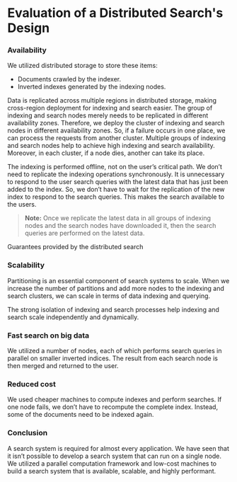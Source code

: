 # Evaluation of a Distributed Search's Design

### Availability <a href="#availability-0" id="availability-0"></a>

We utilized distributed storage to store these items:

* Documents crawled by the indexer.
* Inverted indexes generated by the indexing nodes.

Data is replicated across multiple regions in distributed storage, making cross-region deployment for indexing and search easier. The group of indexing and search nodes merely needs to be replicated in different availability zones. Therefore, we deploy the cluster of indexing and search nodes in different availability zones. So, if a failure occurs in one place, we can process the requests from another cluster. Multiple groups of indexing and search nodes help to achieve high indexing and search availability. Moreover, in each cluster, if a node dies, another can take its place.

The indexing is performed offline, not on the user’s critical path. We don’t need to replicate the indexing operations synchronously. It is unnecessary to respond to the user search queries with the latest data that has just been added to the index. So, we don’t have to wait for the replication of the new index to respond to the search queries. This makes the search available to the users.

> **Note:** Once we replicate the latest data in all groups of indexing nodes and the search nodes have downloaded it, then the search queries are performed on the latest data.

Guarantees provided by the distributed search

### Scalability <a href="#scalability-0" id="scalability-0"></a>

Partitioning is an essential component of search systems to scale. When we increase the number of partitions and add more nodes to the indexing and search clusters, we can scale in terms of data indexing and querying.

The strong isolation of indexing and search processes help indexing and search scale independently and dynamically.

### Fast search on big data <a href="#fast-search-on-big-data-1" id="fast-search-on-big-data-1"></a>

We utilized a number of nodes, each of which performs search queries in parallel on smaller inverted indices. The result from each search node is then merged and returned to the user.

### Reduced cost <a href="#reduced-cost-2" id="reduced-cost-2"></a>

We used cheaper machines to compute indexes and perform searches. If one node fails, we don’t have to recompute the complete index. Instead, some of the documents need to be indexed again.

### Conclusion <a href="#conclusion-3" id="conclusion-3"></a>

A search system is required for almost every application. We have seen that it isn’t possible to develop a search system that can run on a single node. We utilized a parallel computation framework and low-cost machines to build a search system that is available, scalable, and highly performant.

